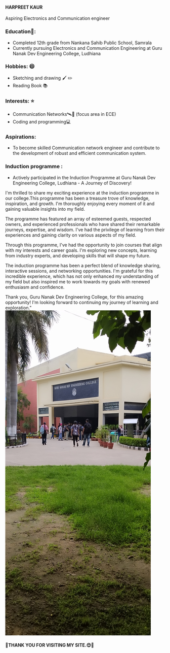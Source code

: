 #### HARPREET KAUR  
Aspiring Electronics and Communication engineer  
  
### Education📒:  
- Completed 12th grade from Nankana Sahib Public School, Samrala
- Currently pursuing Electronics and Communication Engineering at Guru Nanak Dev Engineering College, Ludhiana

### Hobbies: 😄 
- Sketching and drawing 🖌️ ✏️
- Reading Book 📚

### Interests: ⭐ 
- Communication Networks🛰️📲 (focus area in ECE)
- Coding and programming💻

### Aspirations:  
- To become skilled Communication network engineer and contribute to the development of robust and efficient communication system.

### Induction programme :
- Actively participated in the Induction Programme at Guru Nanak Dev Engineering College, Ludhiana - A Journey of Discovery!

I'm thrilled to share my exciting experience at the induction programme in our college.This programme has been a treasure trove of knowledge, inspiration, and growth. I'm thoroughly enjoying every moment of it and gaining valuable insights into my field.

The programme has featured an array of esteemed guests, respected owners, and experienced professionals who have shared their remarkable journeys, expertise, and wisdom. I've had the privilege of learning from their experiences and gaining clarity on various aspects of my field.

Through this programme, I've had the opportunity to join courses that align with my interests and career goals. I'm exploring new concepts, learning from industry experts, and developing skills that will shape my future.

The induction programme has been a perfect blend of knowledge sharing, interactive sessions, and networking opportunities. I'm grateful for this incredible experience, which has not only enhanced my understanding of my field but also inspired me to work towards my goals with renewed enthusiasm and confidence.

Thank you, Guru Nanak Dev Engineering College, for this amazing opportunity! I'm looking forward to continuing my journey of learning and exploration."  
![](IMG_20240722_083210.jpg) 


#### 🌸THANK YOU FOR VISITING MY SITE.😊🙏 





